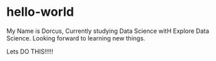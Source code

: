 # hello-world

My Name is Dorcus, Currently studying Data Science witH Explore Data Science. Looking forward to learning new things. 

Lets DO THIS!!!!! 
